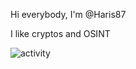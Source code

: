 Hi everybody, I'm @Haris87

I like cryptos and OSINT 

![activity](https://cr-ss-service.azurewebsites.net/api/ScreenShot?widget=activity&username=haris87)

<!---
Haris87/Haris87 is a ✨ special ✨ repository because its `README.md` (this file) appears on your GitHub profile.
You can click the Preview link to take a look at your changes.
--->
